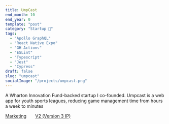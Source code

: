 ```yaml
---
title: UmpCast
end_month: 10
end_year: 0
template: "post"
category: "Startup 🦄"
tags:
  - "Apollo GraphQL"
  - "React Native Expo"
  - "GH Actions"
  - "ESLint"
  - "Typescript"
  - "Jest"
  - "Cypress"
draft: false
slug: "umpcast"
socialImage: "/projects/umpcast.png"
---
```

A Wharton Innovation Fund-backed startup I co-founded. Umpcast is a web app for youth sports leagues, reducing game management time from hours a week to minutes

[Marketing](https://trusting-joliot-c58c87.netlify.app/)  [V2 (Version 3 IP)](https://umpirecast.com)